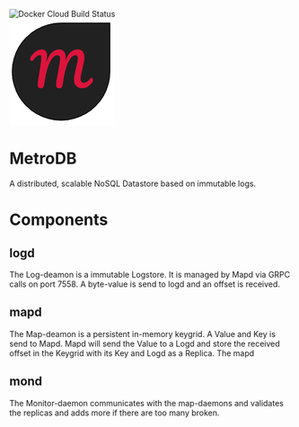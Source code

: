 ![Docker Cloud Build Status](https://img.shields.io/docker/cloud/build/nicokahlert/metrodb?style=flat-square)  
![Logo](/assets/images/logo.png)  
# MetroDB
A distributed, scalable NoSQL Datastore based on immutable logs.
# Components
## logd
The Log-deamon is a immutable Logstore. It is managed by Mapd via GRPC calls on port 7558.
A byte-value is send to logd and an offset is received.
## mapd
The Map-deamon is a persistent in-memory keygrid.
A Value and Key is send to Mapd.
Mapd will send the Value to a Logd and store the received offset in the Keygrid with its Key and Logd as a Replica.
The mapd 
## mond
The Monitor-daemon communicates with the map-daemons and validates the replicas and adds more if there are too many broken.
